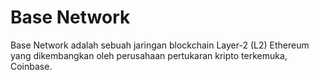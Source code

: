 # Base Network

Base Network adalah sebuah jaringan blockchain Layer-2 (L2) Ethereum yang dikembangkan oleh perusahaan pertukaran kripto terkemuka, Coinbase.
